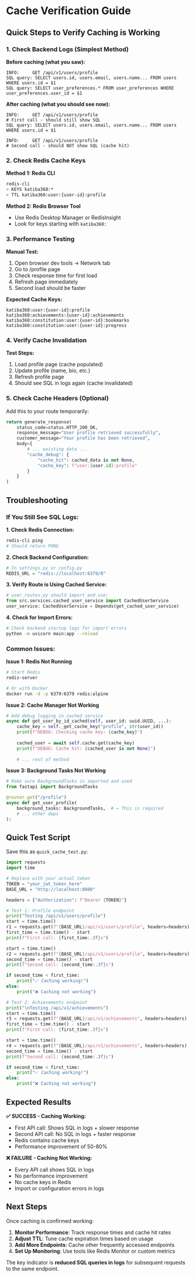 # Cache Verification Guide

## Quick Steps to Verify Caching is Working

### 1. Check Backend Logs (Simplest Method)

**Before caching (what you saw):**
```
INFO:     GET /api/v1/users/profile
SQL query: SELECT users.id, users.email, users.name... FROM users WHERE users.id = $1
SQL query: SELECT user_preferences.* FROM user_preferences WHERE user_preferences.user_id = $1
```

**After caching (what you should see now):**
```
INFO:     GET /api/v1/users/profile
# First call - should still show SQL
SQL query: SELECT users.id, users.email, users.name... FROM users WHERE users.id = $1

INFO:     GET /api/v1/users/profile  
# Second call - should NOT show SQL (cache hit)
```

### 2. Check Redis Cache Keys

**Method 1: Redis CLI**
```bash
redis-cli
> KEYS katiba360:*
> TTL katiba360:user:{user-id}:profile
```

**Method 2: Redis Browser Tool**
- Use Redis Desktop Manager or RedisInsight
- Look for keys starting with `katiba360:`

### 3. Performance Testing

**Manual Test:**
1. Open browser dev tools → Network tab
2. Go to /profile page
3. Check response time for first load
4. Refresh page immediately
5. Second load should be faster

**Expected Cache Keys:**
```
katiba360:user:{user-id}:profile
katiba360:achievements:{user-id}:achievements
katiba360:constitution:user:{user-id}:bookmarks
katiba360:constitution:user:{user-id}:progress
```

### 4. Verify Cache Invalidation

**Test Steps:**
1. Load profile page (cache populated)
2. Update profile (name, bio, etc.)
3. Refresh profile page
4. Should see SQL in logs again (cache invalidated)

### 5. Check Cache Headers (Optional)

Add this to your route temporarily:
```python
return generate_response(
    status_code=status.HTTP_200_OK,
    response_message="User profile retrieved successfully",
    customer_message="Your profile has been retrieved",
    body={
        # ... existing data ...
        "cache_debug": {
            "cache_hit": cached_data is not None,
            "cache_key": f"user:{user.id}:profile"
        }
    }
)
```

## Troubleshooting

### If You Still See SQL Logs:

**1. Check Redis Connection:**
```bash
redis-cli ping
# Should return PONG
```

**2. Check Backend Configuration:**
```python
# In settings.py or config.py
REDIS_URL = "redis://localhost:6379/0"
```

**3. Verify Route is Using Cached Service:**
```python
# user_routes.py should import and use:
from src.services.cached_user_service import CachedUserService
user_service: CachedUserService = Depends(get_cached_user_service)
```

**4. Check for Import Errors:**
```bash
# Check backend startup logs for import errors
python -m uvicorn main:app --reload
```

### Common Issues:

**Issue 1: Redis Not Running**
```bash
# Start Redis
redis-server

# Or with Docker
docker run -d -p 6379:6379 redis:alpine
```

**Issue 2: Cache Manager Not Working**
```python
# Add debug logging in cached service
async def get_user_by_id_cached(self, user_id: uuid.UUID, ...):
    cache_key = self._get_cache_key("profile", str(user_id))
    print(f"DEBUG: Checking cache key: {cache_key}")
    
    cached_user = await self.cache.get(cache_key)
    print(f"DEBUG: Cache hit: {cached_user is not None}")
    
    # ... rest of method
```

**Issue 3: Background Tasks Not Working**
```python
# Make sure BackgroundTasks is imported and used
from fastapi import BackgroundTasks

@router.get("/profile")
async def get_user_profile(
    background_tasks: BackgroundTasks,  # ← This is required
    # ... other deps
):
```

## Quick Test Script

Save this as `quick_cache_test.py`:

```python
import requests
import time

# Replace with your actual token
TOKEN = "your_jwt_token_here"
BASE_URL = "http://localhost:8000"

headers = {"Authorization": f"Bearer {TOKEN}"}

# Test 1: Profile endpoint
print("Testing /api/v1/users/profile")
start = time.time()
r1 = requests.get(f"{BASE_URL}/api/v1/users/profile", headers=headers)
first_time = time.time() - start
print(f"First call: {first_time:.3f}s")

start = time.time()
r2 = requests.get(f"{BASE_URL}/api/v1/users/profile", headers=headers)
second_time = time.time() - start
print(f"Second call: {second_time:.3f}s")

if second_time < first_time:
    print("✅ Caching working!")
else:
    print("❌ Caching not working")

# Test 2: Achievements endpoint
print("\nTesting /api/v1/achievements")
start = time.time()
r3 = requests.get(f"{BASE_URL}/api/v1/achievements", headers=headers)
first_time = time.time() - start
print(f"First call: {first_time:.3f}s")

start = time.time()
r4 = requests.get(f"{BASE_URL}/api/v1/achievements", headers=headers)
second_time = time.time() - start
print(f"Second call: {second_time:.3f}s")

if second_time < first_time:
    print("✅ Caching working!")
else:
    print("❌ Caching not working")
```

## Expected Results

**✅ SUCCESS - Caching Working:**
- First API call: Shows SQL in logs + slower response
- Second API call: No SQL in logs + faster response
- Redis contains cache keys
- Performance improvement of 50-80%

**❌ FAILURE - Caching Not Working:**
- Every API call shows SQL in logs
- No performance improvement
- No cache keys in Redis
- Import or configuration errors in logs

## Next Steps

Once caching is confirmed working:

1. **Monitor Performance**: Track response times and cache hit rates
2. **Adjust TTL**: Tune cache expiration times based on usage
3. **Add More Endpoints**: Cache other frequently accessed endpoints
4. **Set Up Monitoring**: Use tools like Redis Monitor or custom metrics

The key indicator is **reduced SQL queries in logs** for subsequent requests to the same endpoint.